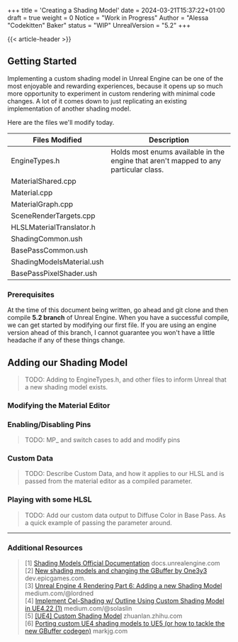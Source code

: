 +++
title = 'Creating a Shading Model'
date = 2024-03-21T15:37:22+01:00
draft = true
weight = 0
Notice = "Work in Progress"
Author = "Alessa \"Codekitten\" Baker"
status = "WIP"
UnrealVersion = "5.2"
+++

{{< article-header >}}

## Getting Started

Implementing a custom shading model in Unreal Engine can be one of the most enjoyable and rewarding experiences, because
it opens up so much more opportunity to experiment in custom rendering with minimal code changes. A lot of it comes down
to just replicating an existing implementation of another shading model.

Here are the files we'll modify today.

| Files Modified            | Description                                                                          |
|---------------------------|--------------------------------------------------------------------------------------|
| EngineTypes.h             | Holds most enums available in the engine that aren't mapped to any particular class. |
| MaterialShared.cpp        |                                                                                      |
| Material.cpp              |                                                                                      |
| MaterialGraph.cpp         |                                                                                      |
| SceneRenderTargets.cpp    |                                                                                      |
| HLSLMaterialTranslator.h  |                                                                                      |
| ShadingCommon.ush         |                                                                                      |
| BasePassCommon.ush        |                                                                                      |
| ShadingModelsMaterial.ush |                                                                                      |
| BasePassPixelShader.ush   |                                                                                      |

### Prerequisites

At the time of this document being written, go ahead and git clone and then compile **5.2 branch** of Unreal Engine. 
When you have a successful compile, we can get started by modifying our first file. If you are using an engine version
ahead of this branch, I cannot guarantee you won't have a little headache if any of these things change.

## Adding our Shading Model

> TODO: Adding to EngineTypes.h, and other files to inform Unreal that a new shading model exists.

### Modifying the Material Editor

### Enabling/Disabling Pins

> TODO: MP_ and switch cases to add and modify pins

### Custom Data

> TODO: Describe Custom Data, and how it applies to our HLSL and is passed from the material editor as a compiled parameter.

### Playing with some HLSL

> TODO: Add our custom data output to Diffuse Color in Base Pass. As a quick example of passing the parameter around.


---

### Additional Resources
> [1] [Shading Models Official Documentation](https://docs.unrealengine.com/4.27/en-US/RenderingAndGraphics/Materials/MaterialProperties/LightingModels/) docs.unrealengine.com  
> [2] [New shading models and changing the GBuffer by One3y3](https://dev.epicgames.com/community/learning/tutorials/2R5x/unreal-engine-new-shading-models-and-changing-the-gbuffer) dev.epicgames.com.  
> [3] [Unreal Engine 4 Rendering Part 6: Adding a new Shading Model](https://medium.com/@lordned/ue4-rendering-part-6-adding-a-new-shading-model-e2972b40d72d) medium.com/@lordned    
> [4] [Implement Cel-Shading w/ Outline Using Custom Shading Model in UE4.22 (1)](https://medium.com/@solaslin/learning-unreal-engine-4-implement-cel-shading-w-outline-using-custom-shading-model-in-ue4-22-1-775bccdb9ffb) medium.com/@solaslin  
> [5] [[UE4] Custom Shading Model](https://zhuanlan.zhihu.com/p/212785666) zhuanlan.zhihu.com    
> [6] [Porting custom UE4 shading models to UE5 (or how to tackle the new GBuffer codegen)](https://markjg.com/blog/porting-custom-shading-models-to-ue5/) markjg.com